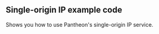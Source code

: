 Single-origin IP example code
-----------------------------

Shows you how to use Pantheon's single-origin IP service.
